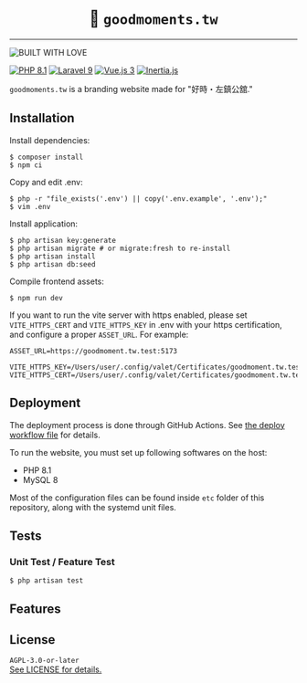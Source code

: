 <h1 align="center">🌄 <code>goodmoments.tw</code></h1>

----

![BUILT WITH LOVE](https://forthebadge.com/images/badges/built-with-love.svg)

[![PHP 8.1](https://img.shields.io/badge/PHP-8.1-8892BF?logo=php)](https://php.net/) [![Laravel 9](https://img.shields.io/badge/Laravel-9-FF2D20?logo=laravel)](https://laravel.com/) [![Vue.js 3](https://img.shields.io/badge/Vue.js%20-3-4fc08d?logo=vue.js)](https://vuejs.org) [![Inertia.js](https://img.shields.io/badge/Made%20with-Inertia.js-6B45C1)](https://inertiajs.com/)

`goodmoments.tw` is a branding website made for "好時・左鎮公舘."

## Installation

Install dependencies:
```
$ composer install
$ npm ci
```

Copy and edit .env:
```
$ php -r "file_exists('.env') || copy('.env.example', '.env');"
$ vim .env
```

Install application:

```
$ php artisan key:generate
$ php artisan migrate # or migrate:fresh to re-install
$ php artisan install
$ php artisan db:seed
```

Compile frontend assets:

```
$ npm run dev
```

If you want to run the vite server with https enabled, please set `VITE_HTTPS_CERT` and `VITE_HTTPS_KEY` in .env with your https certification, and configure a proper `ASSET_URL`. For example:
```
ASSET_URL=https://goodmoment.tw.test:5173

VITE_HTTPS_KEY=/Users/user/.config/valet/Certificates/goodmoment.tw.test.key
VITE_HTTPS_CERT=/Users/user/.config/valet/Certificates/goodmoment.tw.test.crt
```

## Deployment

The deployment process is done through GitHub Actions. See [the deploy workflow file](.github/workflows/deploy.yml) for details.

To run the website, you must set up following softwares on the host:

- PHP 8.1
- MySQL 8

Most of the configuration files can be found inside `etc` folder of this repository, along with the systemd unit files.

## Tests

### Unit Test / Feature Test
``` 
$ php artisan test
```

## Features

<!-- @TODO: list features -->

## License

`AGPL-3.0-or-later`  
[See LICENSE for details.](LICENSE)
